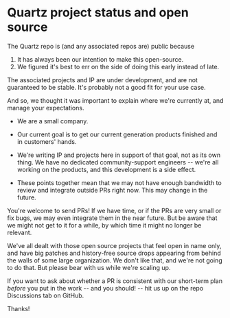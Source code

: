 # Quartz project status and open source

The Quartz repo is (and any associated repos are) public because

1. It has always been our intention to make this open-source.
2. We figured it's best to err on the side of doing this early instead of late.

The associated projects and IP are under development, and are not guaranteed to be
stable. It's probably not a good fit for your use case.

And so, we thought it was important to explain where we're currently at, and
manage your expectations.

- We are a small company.

- Our current goal is to get our current generation products finished and in
  customers' hands.

- We're writing IP and projects here in support of that goal, not as its own thing. 
  We have no dedicated community-support engineers -- we're all working on the products, and
  this development is a side effect.

- These points together mean that we may not have enough bandwidth to review and
  integrate outside PRs right now. This may change in the future.

You're welcome to send PRs! If we have time, or if the PRs are very small or fix
bugs, we may even integrate them in the near future. But be aware that we might
not get to it for a while, by which time it might no longer be relevant.

We've all dealt with those open source projects that feel open in name only, and
have big patches and history-free source drops appearing from behind the walls
of some large organization. We don't like that, and we're not going to do that.
But please bear with us while we're scaling up.

If you want to ask about whether a PR is consistent with our short-term plan
_before_ you put in the work -- and you should! -- hit us up on the repo
Discussions tab on GitHub.

Thanks!
